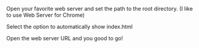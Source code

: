 Open your favorite web server and set the path to the root directory. (I like to use Web Server for Chrome)

Select the option to automatically show index.html

Open the web server URL and you good to go!

